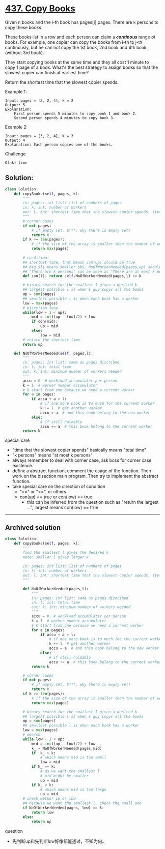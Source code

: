 # [437. Copy Books](https://www.lintcode.com/problem/copy-books/description)

Given n books and the i-th book has pages[i] pages. There are k persons to copy these books.

These books list in a row and each person can claim a ***continous*** range of books. For example, one copier can copy the books from i-th to j-th continously, but he can not copy the 1st book, 2nd book and 4th book (without 3rd book).

They start copying books at the same time and they all cost 1 minute to copy 1 page of a book. What's the best strategy to assign books so that the slowest copier can finish at earliest time?

Return the shortest time that the slowest copier spends.

Example 1:
```
Input: pages = [3, 2, 4], k = 2
Output: 5
Explanation: 
    First person spends 5 minutes to copy book 1 and book 2.
    Second person spends 4 minutes to copy book 3.
```
Example 2:
```
Input: pages = [3, 2, 4], k = 3
Output: 4
Explanation: Each person copies one of the books.
```
Challenge
```
O(nk) time
```
## Solution:
```python
class Solution:
    def copyBooks(self, pages, k):
        """
        in: pages: int list: list of numbers of pages 
        in: k: int: number of workers
        out: l: int: shortest time that the slowest copier spends. (total time)
        """
        # corner cases
        if not pages:
            # if empty set, S***, why there is empty set?
            return 0
        if k >= len(pages):
            # if the size of the array is smaller than the number of workers
            return max(pages)
        
        # condition: 
        ## shortest time, that means con(up) should be true
        ## big $l$ means smaller $k$, NoOfWorkerNeeded(pages,up) should be small
        ## "There are k persons" can be seen as "There are at most k persons"
        def con(l): return self.NoOfWorkerNeeded(pages,l) <= k

        # binary search for the smallest l given a desired k
        ## largest possible l is when 1 guy copys all the books
        up = sum(pages)
        ## smallest possible l is when each book has a worker
        low = max(pages)
        # bisection loop
        while(low + 1 < up):
            mid = int((up - low)/2) + low
            if con(mid):
                up = mid
            else:
                low = mid
        # return the shortest time
        return up

    def NoOfWorkerNeeded(self, pages,l):    
        """
        in: pages: int list: same as pages discribed
        in: l: int: total time
        out: k: int: minimum number of workers needed
        """
        accu = 0  # workload accumulater per person
        k = 1  # worker number accumulater
        # k start from one because we need a current worker
        for a in pages:
            if accu + a > l:
                # if one more book is to much for the current worker
                k += 1  # get another worker
                accu = a  # and this book belong to the new worker
            else:
                # if still holdable
                accu += a  # this book belong to the current worker
        return k    
```

special care
- "time that the slowest copier spends" basically means "total time"
- "k persons" means "at most k persons"
- always remember to deal with corner case, ask boss for corner case existence.
- define a abstract function, comment the usage of the function. Then work on the bisection main program. Then try to implement the abstract function.
- take special care on the direction of condition
    - ">=" or "<=", or others
    - con(up) == true or con(low) == true
        - this can be inferred from the question such as "return the largest ...", largest means con(low) == true

---

## Archived solution

```python
class Solution:
    def copyBooks(self, pages, k):
        """
        find the smallest l gives the desired k
        note: smaller l gives larger k
        
        in: pages: int list: list of numbers of pages 
        in: k: int: number of workers
        out: l: int: shortest time that the slowest copier spends. (total time)
        """

        def NoOfWorkerNeeded(pages,l):    
            """
            in: pages: int list: same as pages discribed
            in: l: int: total time
            out: k: int: minimum number of workers needed
            """
            accu = 0  # workload accumulater per person
            k = 1  # worker number accumulater
            # k start from one because we need a current worker
            for a in pages:
                if accu + a > l:
                    # if one more book is to much for the current worker
                    k += 1  # get another worker
                    accu = a  # and this book belong to the new worker
                else:
                    # if still holdable
                    accu += a  # this book belong to the current worker
            return k    

        # corner cases
        if not pages:
            # if empty set, S***, why there is empty set?
            return 0
        if k >= len(pages):
            # if the size of the array is smaller than the number of workers
            return max(pages)

        # binary search for the smallest l given a desired k
        ## largest possible l is when 1 guy copys all the books
        up = sum(pages)
        ## smallest possible l is when each book has a worker
        low = max(pages)
        # search
        while low + 1 < up:
            mid = int((up - low)/2) + low
            k_ = NoOfWorkerNeeded(pages,mid)
            if  k_ > k:
                # which means mid is too small
                low = mid
            if k_ == k:
                # as we want the smallest l
                # mid might be smaller
                up = mid
            if k_ < k:
                # which means mid is too large
                up = mid
        # check wether up or low
        ## because we want the smallest l, check the small one
        if NoOfWorkerNeeded(pages, low) == k:
            return low
        else:
            return up
```
question
- 先判断up和先判断low好像都能通过，不知为何。